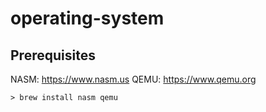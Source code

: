 # operating-system

## Prerequisites

NASM: https://www.nasm.us
QEMU: https://www.qemu.org

```
> brew install nasm qemu
```
